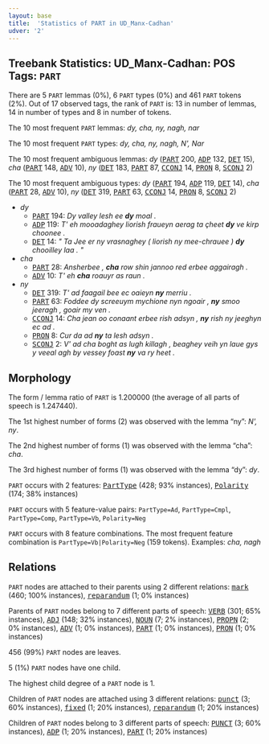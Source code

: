 ```yaml
---
layout: base
title:  'Statistics of PART in UD_Manx-Cadhan'
udver: '2'
---
```


## Treebank Statistics: UD_Manx-Cadhan: POS Tags: `PART`

There are 5 `PART` lemmas (0%), 6 `PART` types (0%) and 461 `PART` tokens (2%).
Out of 17 observed tags, the rank of `PART` is: 13 in number of lemmas, 14 in number of types and 8 in number of tokens.

The 10 most frequent `PART` lemmas: <em>dy, cha, ny, nagh, nar</em>

The 10 most frequent `PART` types:  <em>dy, cha, ny, nagh, N', Nar</em>

The 10 most frequent ambiguous lemmas: <em>dy</em> (<tt><a href="gv_cadhan-pos-PART.html">PART</a></tt> 200, <tt><a href="gv_cadhan-pos-ADP.html">ADP</a></tt> 132, <tt><a href="gv_cadhan-pos-DET.html">DET</a></tt> 15), <em>cha</em> (<tt><a href="gv_cadhan-pos-PART.html">PART</a></tt> 148, <tt><a href="gv_cadhan-pos-ADV.html">ADV</a></tt> 10), <em>ny</em> (<tt><a href="gv_cadhan-pos-DET.html">DET</a></tt> 183, <tt><a href="gv_cadhan-pos-PART.html">PART</a></tt> 87, <tt><a href="gv_cadhan-pos-CCONJ.html">CCONJ</a></tt> 14, <tt><a href="gv_cadhan-pos-PRON.html">PRON</a></tt> 8, <tt><a href="gv_cadhan-pos-SCONJ.html">SCONJ</a></tt> 2)

The 10 most frequent ambiguous types:  <em>dy</em> (<tt><a href="gv_cadhan-pos-PART.html">PART</a></tt> 194, <tt><a href="gv_cadhan-pos-ADP.html">ADP</a></tt> 119, <tt><a href="gv_cadhan-pos-DET.html">DET</a></tt> 14), <em>cha</em> (<tt><a href="gv_cadhan-pos-PART.html">PART</a></tt> 28, <tt><a href="gv_cadhan-pos-ADV.html">ADV</a></tt> 10), <em>ny</em> (<tt><a href="gv_cadhan-pos-DET.html">DET</a></tt> 319, <tt><a href="gv_cadhan-pos-PART.html">PART</a></tt> 63, <tt><a href="gv_cadhan-pos-CCONJ.html">CCONJ</a></tt> 14, <tt><a href="gv_cadhan-pos-PRON.html">PRON</a></tt> 8, <tt><a href="gv_cadhan-pos-SCONJ.html">SCONJ</a></tt> 2)


* <em>dy</em>
  * <tt><a href="gv_cadhan-pos-PART.html">PART</a></tt> 194: <em>Dy valley lesh ee <b>dy</b> moal .</em>
  * <tt><a href="gv_cadhan-pos-ADP.html">ADP</a></tt> 119: <em>T' eh mooadaghey liorish fraueyn aerag ta çheet <b>dy</b> ve kirp choonee .</em>
  * <tt><a href="gv_cadhan-pos-DET.html">DET</a></tt> 14: <em>" Ta Jee er ny vrasnaghey ( liorish ny mee-chrauee ) <b>dy</b> chooilley laa . "</em>
* <em>cha</em>
  * <tt><a href="gv_cadhan-pos-PART.html">PART</a></tt> 28: <em>Ansherbee , <b>cha</b> row shin jannoo red erbee aggairagh .</em>
  * <tt><a href="gv_cadhan-pos-ADV.html">ADV</a></tt> 10: <em>T' eh <b>cha</b> roauyr as raun .</em>
* <em>ny</em>
  * <tt><a href="gv_cadhan-pos-DET.html">DET</a></tt> 319: <em>T' ad faagail bee ec oaieyn <b>ny</b> merriu .</em>
  * <tt><a href="gv_cadhan-pos-PART.html">PART</a></tt> 63: <em>Foddee dy screeuym mychione nyn ngoair , <b>ny</b> smoo jeeragh , goair my ven .</em>
  * <tt><a href="gv_cadhan-pos-CCONJ.html">CCONJ</a></tt> 14: <em>Cha jean oo conaant erbee rish adsyn , <b>ny</b> rish ny jeeghyn ec ad .</em>
  * <tt><a href="gv_cadhan-pos-PRON.html">PRON</a></tt> 8: <em>Cur da ad <b>ny</b> ta lesh adsyn .</em>
  * <tt><a href="gv_cadhan-pos-SCONJ.html">SCONJ</a></tt> 2: <em>V' ad cha boght as lugh killagh , beaghey veih yn laue gys y veeal agh by vessey foast <b>ny</b> va ry heet .</em>

## Morphology

The form / lemma ratio of `PART` is 1.200000 (the average of all parts of speech is 1.247440).

The 1st highest number of forms (2) was observed with the lemma “ny”: <em>N', ny</em>.

The 2nd highest number of forms (1) was observed with the lemma “cha”: <em>cha</em>.

The 3rd highest number of forms (1) was observed with the lemma “dy”: <em>dy</em>.

`PART` occurs with 2 features: <tt><a href="gv_cadhan-feat-PartType.html">PartType</a></tt> (428; 93% instances), <tt><a href="gv_cadhan-feat-Polarity.html">Polarity</a></tt> (174; 38% instances)

`PART` occurs with 5 feature-value pairs: `PartType=Ad`, `PartType=Cmpl`, `PartType=Comp`, `PartType=Vb`, `Polarity=Neg`

`PART` occurs with 8 feature combinations.
The most frequent feature combination is `PartType=Vb|Polarity=Neg` (159 tokens).
Examples: <em>cha, nagh</em>


## Relations

`PART` nodes are attached to their parents using 2 different relations: <tt><a href="gv_cadhan-dep-mark.html">mark</a></tt> (460; 100% instances), <tt><a href="gv_cadhan-dep-reparandum.html">reparandum</a></tt> (1; 0% instances)

Parents of `PART` nodes belong to 7 different parts of speech: <tt><a href="gv_cadhan-pos-VERB.html">VERB</a></tt> (301; 65% instances), <tt><a href="gv_cadhan-pos-ADJ.html">ADJ</a></tt> (148; 32% instances), <tt><a href="gv_cadhan-pos-NOUN.html">NOUN</a></tt> (7; 2% instances), <tt><a href="gv_cadhan-pos-PROPN.html">PROPN</a></tt> (2; 0% instances), <tt><a href="gv_cadhan-pos-ADV.html">ADV</a></tt> (1; 0% instances), <tt><a href="gv_cadhan-pos-PART.html">PART</a></tt> (1; 0% instances), <tt><a href="gv_cadhan-pos-PRON.html">PRON</a></tt> (1; 0% instances)

456 (99%) `PART` nodes are leaves.

5 (1%) `PART` nodes have one child.

The highest child degree of a `PART` node is 1.

Children of `PART` nodes are attached using 3 different relations: <tt><a href="gv_cadhan-dep-punct.html">punct</a></tt> (3; 60% instances), <tt><a href="gv_cadhan-dep-fixed.html">fixed</a></tt> (1; 20% instances), <tt><a href="gv_cadhan-dep-reparandum.html">reparandum</a></tt> (1; 20% instances)

Children of `PART` nodes belong to 3 different parts of speech: <tt><a href="gv_cadhan-pos-PUNCT.html">PUNCT</a></tt> (3; 60% instances), <tt><a href="gv_cadhan-pos-ADP.html">ADP</a></tt> (1; 20% instances), <tt><a href="gv_cadhan-pos-PART.html">PART</a></tt> (1; 20% instances)

